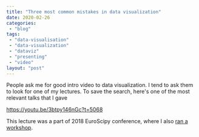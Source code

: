 ```yaml
---
title: "Three most common mistakes in data visualization"
date: 2020-02-26
categories: 
 - "blog"
tags: 
 - "data-visualisation"
 - "data-visualization"
 - "dataviz"
 - "presenting"
 - "video"
layout: "post"
---
```


People ask me for good intro video to data visualization. I tend to ask them to look for one of my lectures. To save the search, here's one of the most relevant talks that I gave


https://youtu.be/3btpy146nGc?t=5068


This lecture was a part of 2018 EuroScipy conference, where I also [ran a workshop](https://gorelik.net/2018/08/30/an-even-better-data-visualization-workshop/).
